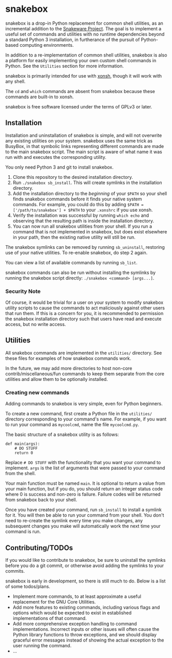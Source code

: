 # snakebox
snakebox is a drop-in Python replacement for common shell utilities, as an incremental addition to the
[Snakeware Project](https://github.com/joshiemoore/snakeware). The goal is to implement a useful 
set of commands and utilities with no runtime dependencies beyond a standard Python 3 installation, in furtherance
of the pursuit of Python-based computing environments.

In addition to a re-implementation of common shell utilities, snakebox is also a platform for easily implementing
your own custom shell commands in Python. See the `Utilities` section for more information.

snakebox is primarily intended for use with [xonsh](https://xon.sh/), though it will work with any shell.

The `cd` and `which` commands are absent from snakebox because these commands are built-in to xonsh.

snakebox is free software licensed under the terms of GPLv3 or later.

## Installation
Installation and uninstallation of snakebox is simple, and will not overwrite any existing utilities on your system.
snakebox uses the same trick as BusyBox, in that symbolic links representing different commands are made to
the main snakebox script. The main script is aware of what name it was run with and executes the corresponding utility.

You only need Python 3 and git to install snakebox.

1. Clone this repository to the desired installation directory.
2. Run `./snakebox sb_install`. This will create symlinks in the installation directory.
3. Add the installation directory to the *beginning* of your `$PATH` so your shell finds snakebox
   commands before it finds your native system commands. For example, you could do this by adding
   `$PATH = ['/path/to/snakebox'] + $PATH` to your `.xonshrc` if you use xonsh.
4. Verify the installation was successful by running `which echo` and observing that the resulting
   path is inside the installation directory.
5. You can now run all snakebox utilities from your shell. If you run a command that is not
   implemented in snakebox, but does exist elsewhere in your path, then the existing native
   utility will still be run.

The snakebox symlinks can be removed by running `sb_uninstall`, restoring use of your native utilities.
To re-enable snakebox, do step 2 again.

You can view a list of available commands by running `sb_list`.

snakebox commands can also be run without installing the symlinks by running the snakebox script
directly: `./snakebox <command> [args...]`.

### Security Note
Of course, it would be trivial for a user on your system to modify snakebox utility scripts to
cause the commands to act maliciously against other users that run them. If this is a concern for you,
it is recommended to permission the snakebox installation directory such that users have read and
execute access, but no write access.

## Utilities

All snakebox commands are implemented in the `utilities/` directory. See these files for examples of how
snakebox commands work.

In the future, we may add more directories to host non-core contrib/miscellaneous/fun commands to keep
them separate from the core utilities and allow them to be optionally installed.

### Creating new commands
Adding commands to snakebox is very simple, even for Python beginners.

To create a new command, first create a Python file in the `utilities/` directory corresponding to your
command's name. For example, if you want to run your command as `mycoolcmd`, name the file `mycoolcmd.py`.

The basic structure of a snakebox utility is as follows:

```
def main(args):
    # DO STUFF
    return 0
```

Replace `# DO STUFF` with the functionality that you want your command to implement.
`args` is the list of arguments that were passed to your command from the shell.

Your main function must be named `main`. It is optional to return a value from your main function, but if
you do, you should return an integer status code where 0 is success and non-zero is failure.
Failure codes will be returned from snakebox back to your shell.

Once you have created your command, run `sb_install` to install a symlink for it. You will then be able to run
your command from your shell. You don't need to re-create the symlink every time you make changes,
any subsequent changes you make will automatically work the next time your command is run.

## Contributing/TODOs
If you would like to contribute to snakebox, be sure to uninstall the symlinks before you do a git commit,
or otherwise avoid adding the symlinks to your commits.

snakebox is early in development, so there is still much to do. Below is a list of some todos/plans.

* Implement more commands, to at least approximate a useful replacement for the GNU Core Utilities.
* Add more features to existing commands, including various flags and options which would be expected
  to exist in established implementations of that command.
* Add more comprehensive exception handling to command implementations. Incorrect inputs or other
  issues will often cause the Python library functions to throw exceptions, and we should display
  graceful error messages instead of showing the actual exception to the user running the command.
* ... 
